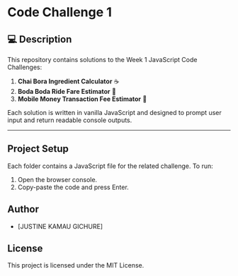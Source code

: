# Code Challenge 1

## 💻 Description
This repository contains solutions to the Week 1 JavaScript Code Challenges:
1. **Chai Bora Ingredient Calculator** ☕
2. **Boda Boda Ride Fare Estimator** 🛵
3. **Mobile Money Transaction Fee Estimator** 📱

Each solution is written in vanilla JavaScript and designed to prompt user input and return readable console outputs.

---
## Project Setup
Each folder contains a JavaScript file for the related challenge.
To run:
1. Open the browser console.
2. Copy-paste the code and press Enter.

## Author
- [JUSTINE KAMAU GICHURE]

## License
This project is licensed under the MIT License.
